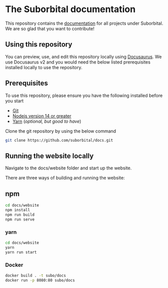 # The Suborbital documentation

This repository contains the [documentation](https://suborbital.github.io/docs) for all projects under Suborbital.
We are so glad that you want to contribute!

## Using this repository

You can preview, use, and edit this repository locally using [Docusaurus](https://docusaurus.io/).
We use Docusaurus v2 and you would need the below listed prerequisites
installed locally to use the repository.

## Prerequisites

To use this repository, please ensure you have the following installed
before you start

- [Git](https://git-scm.com/downloads)
- [Nodejs version 14 or greater](https://nodejs.org/en/download/)
- [Yarn](https://yarnpkg.com/en/) (*optional, but good to have*)

Clone the git repository by using the below command

```bash
git clone https://github.com/suborbital/docs.git
```

## Running the website locally

Navigate to the docs/website folder and start up the website.

There are three ways of building and running the website:

## npm

```bash
cd docs/website
npm install
npm run build
npm run serve
```

### yarn

```bash
cd docs/website
yarn
yarn run start
```

### Docker

```bash
docker build . -t subo/docs
docker run -p 8080:80 subo/docs
```

